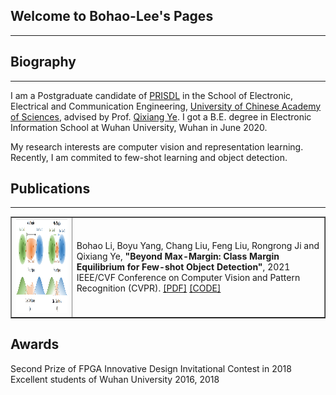 ## Welcome to Bohao-Lee's Pages
---

## Biography
---
I am a Postgraduate candidate of [PRISDL](https://ucassdl.cn/) in the School of Electronic, Electrical and Communication Engineering, [University of Chinese Academy of Sciences](http://english.ucas.ac.cn/), advised by Prof. [Qixiang Ye](http://people.ucas.ac.cn/~0007279?language=en). I got a B.E. degree in Electronic Information School at Wuhan University, Wuhan in June 2020. 

My research interests are computer vision and representation learning. Recently, I am commited to few-shot learning and object detection.

## Publications
---
<table border="1">
<tr>
<td><img src="/CME.png"  height="150" width="415"></td>
<td>Bohao Li, Boyu Yang, Chang Liu, Feng Liu, Rongrong Ji and Qixiang Ye,   
<b>"Beyond Max-Margin: Class Margin Equilibrium for Few-shot Object Detection"</b>, 2021 IEEE/CVF Conference on Computer Vision and Pattern Recognition (CVPR). <a href="https://openaccess.thecvf.com/content/CVPR2021/papers/Li_Beyond_Max-Margin_Class_Margin_Equilibrium_for_Few-Shot_Object_Detection_CVPR_2021_paper.pdf">[PDF]</a> <a href="https://github.com/Bohao-Lee/CME">[CODE]</a>
</td>
</tr>
</table>  


## Awards
Second Prize of FPGA Innovative Design Invitational Contest in 2018
Excellent students of Wuhan University 2016, 2018



